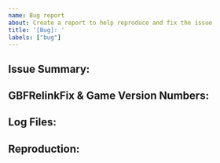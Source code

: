 ```yaml
---
name: Bug report
about: Create a report to help reproduce and fix the issue
title: '[Bug]: '
labels: ["bug"]
---
```

<!-- Write **BELOW** The Headers and **ABOVE** The comments else it may not be viewable -->

## Issue Summary:

<!-- Briefly explain your issue in a few plain sentences, e.g. "X has Y issue" "When I do X, Y happens instead of Z". You may copy and paste the issue title here if it is suitable.-->

## GBFRelinkFix & Game Version Numbers:

<!-- To help save some time, please include what version your game is, and what version of GBFRelinkFix you are using. (Yes, these are also in the log file, but it just makes things quicker at a glance to include here too!)-->


## Log Files:

<!-- Please include your GBFRelinkFix.log file, and if your issue is related to crashes / new graphical bugs that are not consistent across platforms / hardware, please also provide your basic system specs (ie what your CPU/GPU/RAM is) or a DXDiag log.-->

## Reproduction:

<!-- Explain your issue in detail, including the steps to reproduce it. Issues without proper reproduction steps or explanation are open to being closed.-->
<!-- If you have any screenshots or videos of the issue, please include them here.-->
